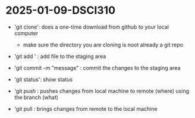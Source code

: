 # 2025-01-09-DSCI310

- 'git clone': does a one-time download from github to your local computer
    - make sure the directory you are cloning is noot already a git repo

- 'git add <filename>' : add file to the staging area
- 'git commit -m "message" : commit the changes to the staging area
- 'git status': show status
- 'git push <where> <what>: pushes changes from local machine to remote (where) using the branch (what)
- 'git pull <where> <what>: brings changes from remote to the local machine
